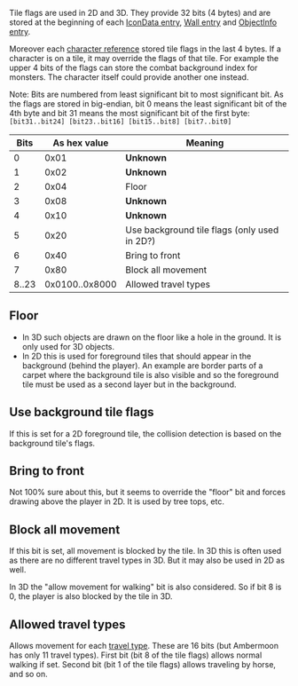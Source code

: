 Tile flags are used in 2D and 3D. They provide 32 bits (4 bytes) and are stored at the beginning of each [IconData entry](../Maps2D.md), [Wall entry](../Labdata.md) and [ObjectInfo entry](../Labdata.md).

Moreover each [character reference](../Maps.md) stored tile flags in the last 4 bytes. If a character is on a tile, it may override the flags of that tile. For example the upper 4 bits of the flags can store the combat background index for monsters. The character itself could provide another one instead.

Note: Bits are numbered from least significant bit to most significant bit. As the flags are stored in big-endian, bit 0 means the least significant bit of the 4th byte and bit 31 means the most significant bit of the first byte:
`[bit31..bit24] [bit23..bit16] [bit15..bit8] [bit7..bit0]`

Bits | As hex value | Meaning
--- | --- | ---
0 | 0x01 | **Unknown**
1 | 0x02 | **Unknown**
2 | 0x04 | Floor
3 | 0x08 | **Unknown**
4 | 0x10 | **Unknown**
5 | 0x20 | Use background tile flags (only used in 2D?)
6 | 0x40 | Bring to front
7 | 0x80 | Block all movement
8..23 | 0x0100..0x8000 | Allowed travel types


## Floor

- In 3D such objects are drawn on the floor like a hole in the ground. It is only used for 3D objects.
- In 2D this is used for foreground tiles that should appear in the background (behind the player). An example are border parts of a carpet where the background tile is also visible and so the foreground tile must be used as a second layer but in the background.


## Use background tile flags

If this is set for a 2D foreground tile, the collision detection is based on the background tile's flags.


## Bring to front

Not 100% sure about this, but it seems to override the "floor" bit and forces drawing above the player in 2D. It is used by tree tops, etc.


## Block all movement

If this bit is set, all movement is blocked by the tile. In 3D this is often used as there are no different travel types in 3D. But it may also be used in 2D as well.

In 3D the "allow movement for walking" bit is also considered. So if bit 8 is 0, the player is also blocked by the tile in 3D.

## Allowed travel types

Allows movement for each [travel type](TravelType.md). These are 16 bits (but Ambermoon has only 11 travel types). First bit (bit 8 of the tile flags) allows normal walking if set. Second bit (bit 1 of the tile flags) allows traveling by horse, and so on.
